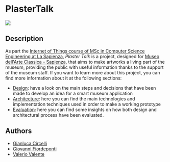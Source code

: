 # PlasterTalk
<img src="http://www.dis.uniroma1.it/sites/default/files/marchio%20logo%20eng%20jpg.jpg">

## Description

As part the [Internet of Things course of MSc in Computer Science Engineering at La Sapienza](http://ichatz.me/Site/InternetOfThings2020), *Plaster Talk* is a project, designed for [Museo dell'Arte Classica - Sapienza](https://web.uniroma1.it/polomuseale/museo-arte-classica), that aims to make artworks a living part of the museum, providing the public with useful information thanks to the support of the museum staff. If you want to learn more about this project, you can find more information about it at the following sections:

- [Design](https://github.com/FlowerOfTheBridges/PlasterTalk/tree/master/Design): have a look on the main steps and decisions that have been made to develop an idea for a smart museum application
- [Architecture](https://github.com/FlowerOfTheBridges/PlasterTalk/tree/master/Architecture): here you can find the main technologies and implementation techniques used in order to make a working prototype
- [Evaluation](https://github.com/FlowerOfTheBridges/PlasterTalk/tree/master/Evaluation): here you can find some insights on how both design and architectural process have been evaluated.

## Authors

- [Gianluca Circelli](https://github.com/circ93)
- [Giovanni Fiordeponti](https://www.linkedin.com/in/giovanni-fiordeponti-070aa3172/)
- [Valerio Valente](https://www.linkedin.com/in/valerio-valente-222382190/)
